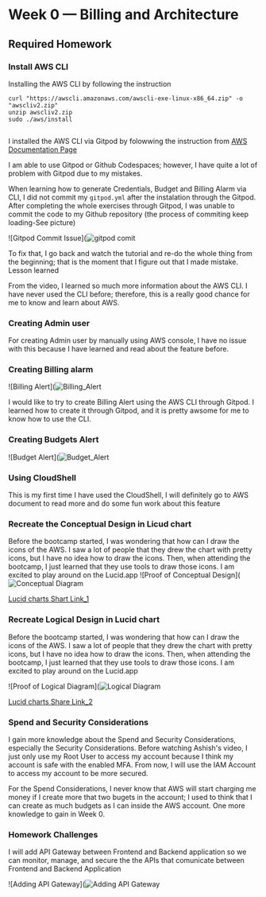 # Week 0 — Billing and Architecture

## Required Homework

### Install AWS CLI

Installing the AWS CLI by following the instruction

 
   ```
   curl "https://awscli.amazonaws.com/awscli-exe-linux-x86_64.zip" -o "awscliv2.zip"
   unzip awscliv2.zip
   sudo ./aws/install
    
   ```
   
I installed the AWS CLI via Gitpod by folowwing the instruction from [AWS Documentation Page](https://docs.aws.amazon.com/cli/latest/userguide/getting-started-install.html)

I am able to use Gitpod or Github Codespaces; however, I have quite a lot of problem with Gitpod due to my mistakes.  

When learning how to generate Credentials, Budget and Billing Alarm via CLI, I did not commit my ```gitpod.yml```  after the instalation through the Gitpod.  After completing the whole exercises through Gitpod, I was unable to commit the code to my Github repository (the process of commiting keep loading-See picture)
   
  ![Gitpod Commit Issue](![gitpod comit](https://user-images.githubusercontent.com/93460271/219847154-3e45694f-750e-4793-8fa4-c9db514acb7c.png)
   
To fix that, I go back and watch the tutorial and re-do the whole thing from the beginning; that is the moment that I figure out that  I made mistake.  Lesson learned

From the video, I learned so much more information about the AWS CLI. I have never used the CLI before; therefore, this is a really good chance for me to know and learn about AWS.

### Creating Admin user

For creating Admin user by manually using AWS console, I have no issue with this because I have learned and read about the feature before.

### Creating Billing alarm

![Billing Alert](![Billing_Alert](https://user-images.githubusercontent.com/93460271/219847256-2b162281-0793-450e-974c-220a0d0aceed.png)

I would like to try to create Billing Alert using the AWS CLI through Gitpod.  I learned how to create it through Gitpod, and it is pretty awsome for me to know how to use the CLI. 
### Creating Budgets Alert

![Budget Alert](![Budget_Alert](https://user-images.githubusercontent.com/93460271/219847325-b3264c55-94fb-4e7c-97cb-58675231b915.png)

### Using CloudShell

This is my first time I have used the CloudShell, I will definitely go to AWS document to read more and do some fun work about this feature

### Recreate the Conceptual Design in Licud chart

Before the bootcamp started, I was wondering that how can I draw the icons of the AWS.  I saw a lot of people that they drew the chart with pretty icons, but I have no idea how to draw the icons.  Then, when attending the bootcamp, I just learned that they use tools to draw those icons.  I am excited to play around on the Lucid.app
![Proof of Conceptual Design](![Conceptual Diagram](https://user-images.githubusercontent.com/93460271/219847072-e440688d-6931-4468-a4da-fa0c7d821281.png)

[Lucid charts Shart Link_1](https://lucid.app/lucidchart/f8231132-794b-40e0-b079-91ffeb0e872f/edit?viewport_loc=-261%2C-76%2C2994%2C1495%2C0_0&invitationId=inv_a44879f7-9130-4512-9b2d-f449b2db1e4f)

### Recreate Logical Design in Lucid chart

Before the bootcamp started, I was wondering that how can I draw the icons of the AWS.  I saw a lot of people that they drew the chart with pretty icons, but I have no idea how to draw the icons.  Then, when attending the bootcamp, I just learned that they use tools to draw those icons.  I am excited to play around on the Lucid.app

![Proof of Logical Diagram](![Logical Diagram](https://user-images.githubusercontent.com/93460271/219848482-ba3f1af8-2183-49aa-9dbc-21323599b6fa.png)

[Lucid charts Share Link_2](https://lucid.app/lucidchart/4cd7cc66-04b2-46a8-a8b9-168fbd504a1a/edit?viewport_loc=-372%2C-29%2C2994%2C1495%2CQIkxwmBpUK~h&invitationId=inv_e9954ac4-9ab9-4f8f-87a1-a387d3879541)

### Spend and Security Considerations

I gain more knowledge about the Spend and Security Considerations, especially the Security Considerations.  Before watching Ashish's video, I just only use my Root User to access my account because I think my account is safe with the enabled MFA.  From now, I will use the IAM Account to access my account to be more secured.  

For the Spend Considerations, I never know that AWS will start charging me money if I create more that two bugets in the account; I used to think that I can create as much budgets as I can inside the AWS account.  One more knowledge to gain in Week 0.  

### Homework Challenges 

I will add API Gateway between Frontend and Backend application so we can monitor, manage, and secure the the APIs that comunicate between Frontend and Backend Application

![Adding API Gateway](![Adding API Gateway](https://user-images.githubusercontent.com/93460271/219874401-5c24b8b1-1985-4824-b04f-a97db41659f8.png)



